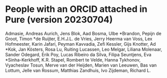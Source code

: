 # People with an ORCID attached in Pure (version 20230704)
Admasie, Andreas 
Aurich, Jens 
Blok, Aad 
Bosma, Ulbe 
*Brandon, Pepijn 
de Groot, Timon 
*de Ruijter, E.H.J.L. 
de Vries, Jerry 
Heerma van Voss, Lex 
Hofmeester, Karin 
Jafari, Peyman 
Kavvadia, Zefi 
Kessler, Gijs 
Knotter, Ad 
*Kok, Jan 
Kösters, Rosa 
Lu, Ruiting 
Lucassen, Leo 
Melgar, Liliana 
Molenaar, Sander 
Odegard, Erik 
Poy, Lucas 
Ribeiro da Silva, Filipa 
Seuntjens, Eva 
*Sinha-Kerkhoff, K.R. 
Stapel, Rombert 
te Velde, Hanna 
Tykhonov, Vyacheslav 
Tosun, Merve 
van der Heijden, Marien 
van Leeuwen, Bas 
van Lottum, Jelle 
van Rossum, Matthias 
Zandhuis, Ivo 
Zijdeman, Richard L. 
